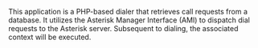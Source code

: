 This application is a PHP-based dialer that retrieves call requests from a database. 
It utilizes the Asterisk Manager Interface (AMI) to dispatch dial requests to the Asterisk server. 
Subsequent to dialing, the associated context will be executed.
